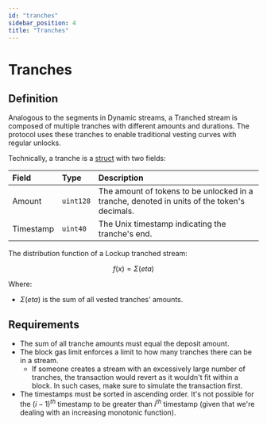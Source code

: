 ```yaml
---
id: "tranches"
sidebar_position: 4
title: "Tranches"
---
```


# Tranches

## Definition

Analogous to the segments in Dynamic streams, a Tranched stream is composed of multiple tranches with different amounts
and durations. The protocol uses these tranches to enable traditional vesting curves with regular unlocks.

Technically, a tranche is a [struct](/reference/lockup/contracts/types/library.LockupTranched#tranche) with two fields:

| Field     | Type      | Description                                                                                 |
| :-------- | :-------- | :------------------------------------------------------------------------------------------ |
| Amount    | `uint128` | The amount of tokens to be unlocked in a tranche, denoted in units of the token's decimals. |
| Timestamp | `uint40`  | The Unix timestamp indicating the tranche's end.                                            |

The distribution function of a Lockup tranched stream:

$$
f(x) = \Sigma(eta)
$$

Where:

- $\Sigma(eta)$ is the sum of all vested tranches' amounts.

## Requirements

- The sum of all tranche amounts must equal the deposit amount.
- The block gas limit enforces a limit to how many tranches there can be in a stream.
  - If someone creates a stream with an excessively large number of tranches, the transaction would revert as it
    wouldn't fit within a block. In such cases, make sure to simulate the transaction first.
- The timestamps must be sorted in ascending order. It's not possible for the $(i-1)^{th}$ timestamp to be greater than
  $i^{th}$ timestamp (given that we're dealing with an increasing monotonic function).
